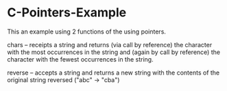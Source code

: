 # C-Pointers-Example
This an example using 2 functions of the using pointers.

chars – receipts a string and returns (via call by reference) the character with the most occurrences in the string and (again by call by reference) the character with the fewest occurrences in the string.


reverse – accepts a string and returns a new string with the contents of the original string reversed ("abc" -> "cba")
